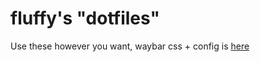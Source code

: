 # fluffy's "dotfiles"
Use these however you want, waybar css + config is [here](https://github.com/ofluffydev/waybar-config/tree/main)
